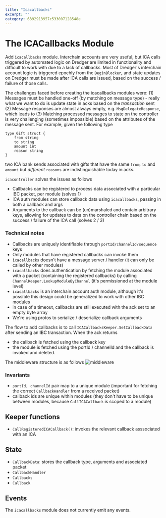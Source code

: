 ```yaml
---
title: "Icacallbacks"
excerpt: ""
category: 6392913957c533007128548e
---
```


# The ICACallbacks Module

Add `icacallbacks` module. Interchain accounts are very useful, but ICA calls triggered by automated logic on Dredger are limited in functionality and difficult to work with due to a lack of callbacks. Most of Dredger's interchain account logic is triggered epochly from the `BeginBlocker`, and state updates on Dredger must be made after ICA calls are issued, based on the success / failure of those calls.

The challenges faced before creating the icacallbacks modules were:
(1) Messages must be handled one-off (by matching on message type) - really what we want to do is update state in acks based on the _transaction_ sent
(2) Message responses are almost always empty, e.g. `MsgDelegateResponse`, which leads to
(3) Matching processed messages to state on the controller is very challenging (sometimes impossible) based on the attributes of the message sent. For example, given the following type

```
type Gift struct {
    from string
    to string
    amount int
    reason string
}
```

two ICA bank sends associated with gifts that have the same `from`, `to` and `amount` but _different_ `reasons` are indistinguishable today in acks.

`icacontroller` solves the issues as follows

- Callbacks can be registered to process data associated with a particular IBC packet, per module (solves 1)
- ICA auth modules can store callback data using `icacallbacks`, passing in both a callback and args
- Arguments to the callback can be (un)marshaled and contain arbitrary keys, allowing for updates to data on the controller chain based on the success / failure of the ICA call (solves 2 / 3)

### Technical notes

- Callbacks are uniquely identifiable through `portId/channelId/sequence` keys
- Only modules that have registered callbacks can invoke them
- `icacallbacks` doesn't have a message server / handler (it can only be called by other modules)
- `icacallbacks` does authentication by fetching the module associated with a packet (containing the registered callbacks) by calling `ChannelKeeper.LookupModuleByChannel` (it's permissioned at the module level)
- `icacallbacks` is an interchain account auth module, although it's possible this design could be generalized to work with other IBC modules
- in case of a timeout, callbacks are still executed with the ack set to an empty byte array
- We're using protos to serialize / deserialize callback arguments

The flow to add callbacks is to call `ICACallbacksKeeper.SetCallbackData` after sending an IBC transaction. When the ack returns

- the callback is fetched using the callback key
- the module is fetched using the portId / channelId
and the callback is invoked and deleted.

The middleware structure is as follows
![middleware](https://user-images.githubusercontent.com/1331345/183272460-5225d67d-95ee-47e2-8200-11de013a0695.png)

### Invariants

- `portId, channelId` pair map to a unique module (important for fetching the correct `CallbackHandler` from a received packet)
- callback ids are unique within modules (they don't have to be unique between modules, because `CallICACallback` is scoped to a module)

## Keeper functions

- `CallRegisteredICACallback()`: invokes the relevant callback asssociated with an ICA

## State

- `CallbackData`: stores the callback type, arguments and associated packet
- `CallbackHandler`
- `Callbacks`
- `Callback`

## Events

The `icacallbacks` module does not currently emit any events.
